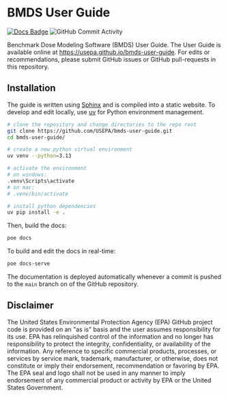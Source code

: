 # BMDS User Guide

[![Docs Badge](https://img.shields.io/badge/Latest-online-brightgreen)](https://usepa.github.io/bmds-user-guide)
![GitHub Commit Activity](https://img.shields.io/github/commit-activity/y/USEPA/bmds-user-guide)

Benchmark Dose Modeling Software (BMDS) User Guide. The User Guide is available online at https://usepa.github.io/bmds-user-guide. For edits or recommendations, please submit GitHub issues or GitHub pull-requests in this repository.

## Installation

The guide is written using [Sphinx](https://www.sphinx-doc.org/en/master/) and is compiled into a static website. To develop and edit locally, use [uv](https://docs.astral.sh/uv/) for Python environment management.

```bash
# clone the repository and change directories to the repo root
git clone https://github.com/USEPA/bmds-user-guide.git
cd bmds-user-guide/

# create a new python virtual environment
uv venv --python=3.13

# activate the environment
# on windows:
.venv\Scripts\activate
# on mac:
# .venv/bin/activate

# install python dependencies
uv pip install -e .
```

Then, build the docs:

```bash
poe docs
```

To build and edit the docs in real-time:

```bash
poe docs-serve
```

The documentation is deployed automatically whenever a commit is pushed to the `main` branch on of the GitHub repository.

## Disclaimer

The United States Environmental Protection Agency (EPA) GitHub project code is provided on an "as is" basis and the user assumes responsibility for its use.  EPA has relinquished control of the information and no longer has responsibility to protect the integrity, confidentiality, or availability of the information.  Any reference to specific commercial products, processes, or services by service mark, trademark, manufacturer, or otherwise, does not constitute or imply their endorsement, recommendation or favoring by EPA.  The EPA seal and logo shall not be used in any manner to imply endorsement of any commercial product or activity by EPA or the United States Government.
